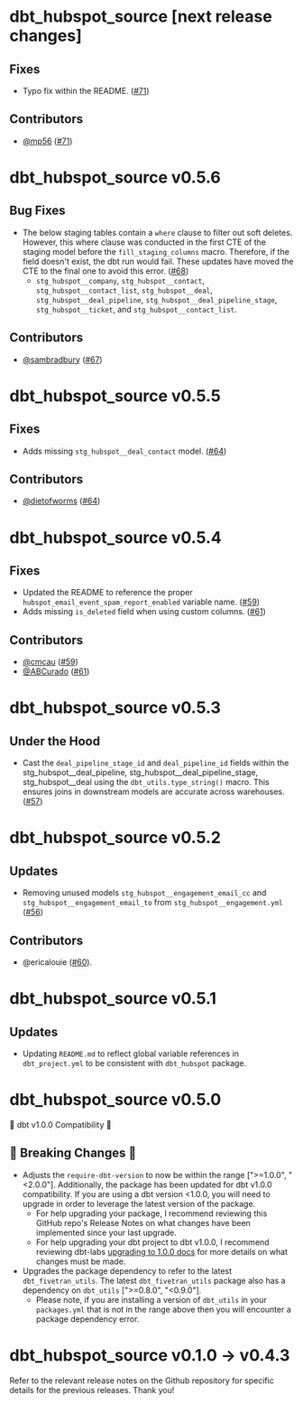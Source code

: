 # dbt_hubspot_source [next release changes]
## Fixes
- Typo fix within the README. ([#71](https://github.com/fivetran/dbt_hubspot_source/pull/71))

## Contributors
- [@mp56](https://github.com/moreaupascal56) ([#71](https://github.com/fivetran/dbt_hubspot_source/pull/71))

# dbt_hubspot_source v0.5.6
## Bug Fixes
- The below staging tables contain a `where` clause to filter out soft deletes. However, this where clause was conducted in the first CTE of the staging model before the `fill_staging_columns` macro. Therefore, if the field doesn't exist, the dbt run would fail. These updates have moved the CTE to the final one to avoid this error. ([#68](https://github.com/fivetran/dbt_hubspot_source/pull/68))
  - `stg_hubspot__company`, `stg_hubspot__contact`, `stg_hubspot__contact_list`, `stg_hubspot__deal`, `stg_hubspot__deal_pipeline`, `stg_hubspot__deal_pipeline_stage`, `stg_hubspot__ticket`, and `stg_hubspot__contact_list`.

## Contributors
- [@sambradbury](https://github.com/sambradbury) ([#67](https://github.com/fivetran/dbt_hubspot_source/pull/67))
# dbt_hubspot_source v0.5.5
## Fixes
- Adds missing `stg_hubspot__deal_contact` model. ([#64](https://github.com/fivetran/dbt_hubspot_source/pull/64))

## Contributors
- [@dietofworms](https://github.com/dietofworms) ([#64](https://github.com/fivetran/dbt_hubspot_source/pull/64))

# dbt_hubspot_source v0.5.4
## Fixes
- Updated the README to reference the proper `hubspot_email_event_spam_report_enabled` variable name. ([#59](https://github.com/fivetran/dbt_hubspot_source/pull/59))
- Adds missing `is_deleted` field when using custom columns. ([#61](https://github.com/fivetran/dbt_hubspot_source/pull/61))

## Contributors
- [@cmcau](https://github.com/cmcau) ([#59](https://github.com/fivetran/dbt_hubspot_source/pull/59))
- [@ABCurado](https://github.com/ABCurado) ([#61](https://github.com/fivetran/dbt_hubspot_source/pull/61))
# dbt_hubspot_source v0.5.3

## Under the Hood
- Cast the `deal_pipeline_stage_id` and `deal_pipeline_id` fields within the stg_hubspot__deal_pipeline, stg_hubspot__deal_pipeline_stage, stg_hubspot__deal using the `dbt_utils.type_string()` macro. This ensures joins in downstream models are accurate across warehouses. ([#57](https://github.com/fivetran/dbt_hubspot_source/pull/57))

# dbt_hubspot_source v0.5.2

## Updates
- Removing unused models `stg_hubspot__engagement_email_cc` and `stg_hubspot__engagement_email_to` from `stg_hubspot__engagement.yml` ([#56](https://github.com/fivetran/dbt_hubspot_source/pull/56))

## Contributors
- @ericalouie ([#60](https://github.com/fivetran/dbt_hubspot/issues/60)).

# dbt_hubspot_source v0.5.1

## Updates
- Updating `README.md` to reflect global variable references in `dbt_project.yml` to be consistent with `dbt_hubspot` package.
# dbt_hubspot_source v0.5.0
🎉 dbt v1.0.0 Compatibility 🎉
## 🚨 Breaking Changes 🚨
- Adjusts the `require-dbt-version` to now be within the range [">=1.0.0", "<2.0.0"]. Additionally, the package has been updated for dbt v1.0.0 compatibility. If you are using a dbt version <1.0.0, you will need to upgrade in order to leverage the latest version of the package.
  - For help upgrading your package, I recommend reviewing this GitHub repo's Release Notes on what changes have been implemented since your last upgrade.
  - For help upgrading your dbt project to dbt v1.0.0, I recommend reviewing dbt-labs [upgrading to 1.0.0 docs](https://docs.getdbt.com/docs/guides/migration-guide/upgrading-to-1-0-0) for more details on what changes must be made.
- Upgrades the package dependency to refer to the latest `dbt_fivetran_utils`. The latest `dbt_fivetran_utils` package also has a dependency on `dbt_utils` [">=0.8.0", "<0.9.0"].
  - Please note, if you are installing a version of `dbt_utils` in your `packages.yml` that is not in the range above then you will encounter a package dependency error.

# dbt_hubspot_source v0.1.0 -> v0.4.3
Refer to the relevant release notes on the Github repository for specific details for the previous releases. Thank you!
